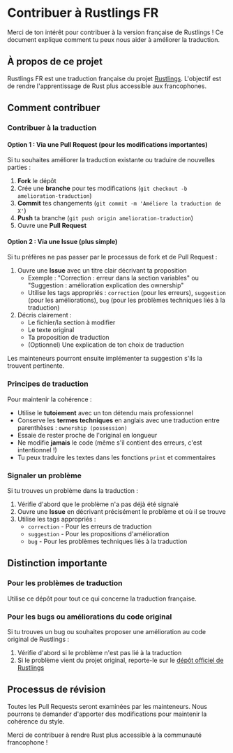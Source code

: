 # Contribuer à Rustlings FR

Merci de ton intérêt pour contribuer à la version française de Rustlings ! Ce document explique comment tu peux nous aider à améliorer la traduction.

## À propos de ce projet

Rustlings FR est une traduction française du projet [Rustlings](https://github.com/rust-lang/rustlings). L'objectif est de rendre l'apprentissage de Rust plus accessible aux francophones.

## Comment contribuer

### Contribuer à la traduction

#### Option 1 : Via une Pull Request (pour les modifications importantes)

Si tu souhaites améliorer la traduction existante ou traduire de nouvelles parties :

1. **Fork** le dépôt
2. Crée une **branche** pour tes modifications (`git checkout -b amelioration-traduction`)
3. **Commit** tes changements (`git commit -m 'Améliore la traduction de X'`)
4. **Push** ta branche (`git push origin amelioration-traduction`)
5. Ouvre une **Pull Request**

#### Option 2 : Via une Issue (plus simple)

Si tu préfères ne pas passer par le processus de fork et de Pull Request :

1. Ouvre une **Issue** avec un titre clair décrivant ta proposition
   - Exemple : "Correction : erreur dans la section variables" ou "Suggestion : amélioration explication des ownership"
   - Utilise les tags appropriés : `correction` (pour les erreurs), `suggestion` (pour les améliorations), `bug` (pour les problèmes techniques liés à la traduction)
2. Décris clairement :
   - Le fichier/la section à modifier
   - Le texte original
   - Ta proposition de traduction
   - (Optionnel) Une explication de ton choix de traduction

Les mainteneurs pourront ensuite implémenter ta suggestion s'ils la trouvent pertinente.

### Principes de traduction

Pour maintenir la cohérence :

- Utilise le **tutoiement** avec un ton détendu mais professionnel
- Conserve les **termes techniques** en anglais avec une traduction entre parenthèses : `ownership (possession)`
- Essaie de rester proche de l'original en longueur
- Ne modifie **jamais** le code (même s'il contient des erreurs, c'est intentionnel !)
- Tu peux traduire les textes dans les fonctions `print` et commentaires

### Signaler un problème

Si tu trouves un problème dans la traduction :

1. Vérifie d'abord que le problème n'a pas déjà été signalé
2. Ouvre une **Issue** en décrivant précisément le problème et où il se trouve
3. Utilise les tags appropriés :
   - `correction` - Pour les erreurs de traduction
   - `suggestion` - Pour les propositions d'amélioration
   - `bug` - Pour les problèmes techniques liés à la traduction

## Distinction importante

### Pour les problèmes de traduction

Utilise ce dépôt pour tout ce qui concerne la traduction française.

### Pour les bugs ou améliorations du code original

Si tu trouves un bug ou souhaites proposer une amélioration au code original de Rustlings :

1. Vérifie d'abord si le problème n'est pas lié à la traduction
2. Si le problème vient du projet original, reporte-le sur le [dépôt officiel de Rustlings](https://github.com/rust-lang/rustlings/issues)

## Processus de révision

Toutes les Pull Requests seront examinées par les mainteneurs. Nous pourrons te demander d'apporter des modifications pour maintenir la cohérence du style.

Merci de contribuer à rendre Rust plus accessible à la communauté francophone !
